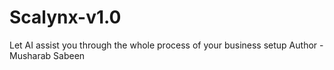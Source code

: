 # Scalynx-v1.0
Let AI assist you through the whole process of your business setup
Author - Musharab Sabeen
